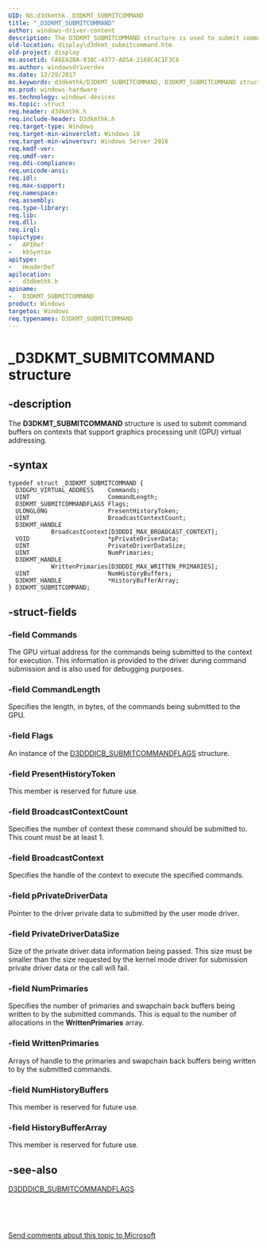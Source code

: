 ```yaml
---
UID: NS:d3dkmthk._D3DKMT_SUBMITCOMMAND
title: "_D3DKMT_SUBMITCOMMAND"
author: windows-driver-content
description: The D3DKMT_SUBMITCOMMAND structure is used to submit command buffers on contexts that support graphics processing unit (GPU) virtual addressing.
old-location: display\d3dkmt_submitcommand.htm
old-project: display
ms.assetid: FA6EA2BA-938C-4377-A85A-2168C4C1F3C6
ms.author: windowsdriverdev
ms.date: 12/29/2017
ms.keywords: d3dkmthk/D3DKMT_SUBMITCOMMAND, D3DKMT_SUBMITCOMMAND structure [Display Devices], _D3DKMT_SUBMITCOMMAND, D3DKMT_SUBMITCOMMAND, display.d3dkmt_submitcommand
ms.prod: windows-hardware
ms.technology: windows-devices
ms.topic: struct
req.header: d3dkmthk.h
req.include-header: D3dkmthk.h
req.target-type: Windows
req.target-min-winverclnt: Windows 10
req.target-min-winversvr: Windows Server 2016
req.kmdf-ver: 
req.umdf-ver: 
req.ddi-compliance: 
req.unicode-ansi: 
req.idl: 
req.max-support: 
req.namespace: 
req.assembly: 
req.type-library: 
req.lib: 
req.dll: 
req.irql: 
topictype:
-	APIRef
-	kbSyntax
apitype:
-	HeaderDef
apilocation:
-	d3dkmthk.h
apiname:
-	D3DKMT_SUBMITCOMMAND
product: Windows
targetos: Windows
req.typenames: D3DKMT_SUBMITCOMMAND
---
```


# _D3DKMT_SUBMITCOMMAND structure


## -description


The <b>D3DKMT_SUBMITCOMMAND</b> structure is used to submit command buffers on contexts that support graphics processing unit (GPU) virtual addressing.


## -syntax


````
typedef struct _D3DKMT_SUBMITCOMMAND {
  D3DGPU_VIRTUAL_ADDRESS    Commands;
  UINT                      CommandLength;
  D3DKMT_SUBMITCOMMANDFLAGS Flags;
  ULONGLONG                 PresentHistoryToken;
  UINT                      BroadcastContextCount;
  D3DKMT_HANDLE             BroadcastContext[D3DDDI_MAX_BROADCAST_CONTEXT];
  VOID                      *pPrivateDriverData;
  UINT                      PrivateDriverDataSize;
  UINT                      NumPrimaries;
  D3DKMT_HANDLE             WrittenPrimaries[D3DDDI_MAX_WRITTEN_PRIMARIES];
  UINT                      NumHistoryBuffers;
  D3DKMT_HANDLE             *HistoryBufferArray;
} D3DKMT_SUBMITCOMMAND;
````


## -struct-fields




### -field Commands

The GPU virtual address for the commands being submitted to the context for execution. This information is provided to the driver during command submission and is also used for debugging purposes.


### -field CommandLength

Specifies the length, in bytes, of the commands being submitted to the GPU. 


### -field Flags

An instance of the <a href="..\d3dumddi\ns-d3dumddi-_d3dddicb_submitcommandflags.md">D3DDDICB_SUBMITCOMMANDFLAGS</a> structure.


### -field PresentHistoryToken

This member is reserved for future use.


### -field BroadcastContextCount

Specifies the number of context these command should be submitted to. This count must be at least 1.


### -field BroadcastContext

Specifies the handle of the context to execute the specified commands.


### -field pPrivateDriverData

Pointer to the driver private data to submitted by the user mode driver.


### -field PrivateDriverDataSize

Size of the private driver data information being passed. This size must be smaller than the size requested by the kernel mode  driver for submission private driver data or the call will fail.


### -field NumPrimaries

Specifies the number of primaries and swapchain back buffers being written to by the submitted commands. This is equal to the number of allocations in the <b>WrittenPrimaries</b> array.


### -field WrittenPrimaries

Arrays of handle to the primaries and swapchain back buffers being written to by the submitted commands.


### -field NumHistoryBuffers

This member is reserved for future use.


### -field HistoryBufferArray

This member is reserved for future use.


## -see-also

<a href="..\d3dumddi\ns-d3dumddi-_d3dddicb_submitcommandflags.md">D3DDDICB_SUBMITCOMMANDFLAGS</a>



 

 

<a href="mailto:wsddocfb@microsoft.com?subject=Documentation%20feedback [display\display]:%20D3DKMT_SUBMITCOMMAND structure%20 RELEASE:%20(12/29/2017)&amp;body=%0A%0APRIVACY STATEMENT%0A%0AWe use your feedback to improve the documentation. We don't use your email address for any other purpose, and we'll remove your email address from our system after the issue that you're reporting is fixed. While we're working to fix this issue, we might send you an email message to ask for more info. Later, we might also send you an email message to let you know that we've addressed your feedback.%0A%0AFor more info about Microsoft's privacy policy, see http://privacy.microsoft.com/en-us/default.aspx." title="Send comments about this topic to Microsoft">Send comments about this topic to Microsoft</a>


